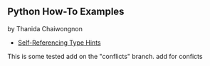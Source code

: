 ## Python How-To Examples
by Thanida Chaiwongnon

* [Self-Referencing Type Hints](self-referencing-hints.md)

This is some tested add on the "conflicts" branch. add for conficts


